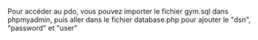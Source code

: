 Pour accéder au pdo, vous pouvez importer le fichier gym.sql dans phpmyadmin, puis aller dans le fichier database.php pour ajouter le "dsn", "password" et "user"
